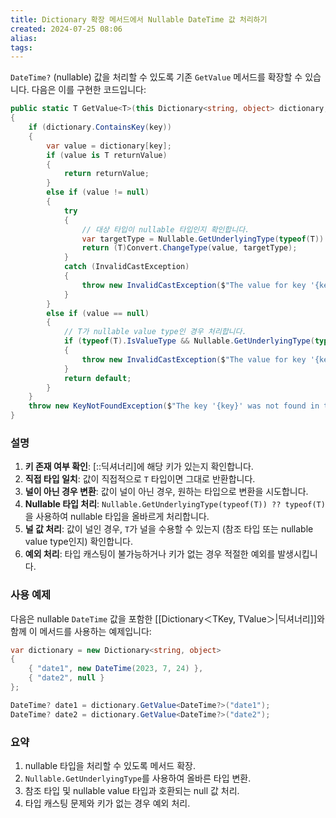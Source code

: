 ```yaml
---
title: Dictionary 확장 메서드에서 Nullable DateTime 값 처리하기
created: 2024-07-25 08:06
alias:
tags:
---
```

`DateTime?` (nullable) 값을 처리할 수 있도록 기존 `GetValue` 메서드를 확장할 수 있습니다. 다음은 이를 구현한 코드입니다:

```csharp
public static T GetValue<T>(this Dictionary<string, object> dictionary, string key)
{
    if (dictionary.ContainsKey(key))
    {
        var value = dictionary[key];
        if (value is T returnValue)
        {
            return returnValue;
        }
        else if (value != null)
        {
            try
            {
                // 대상 타입이 nullable 타입인지 확인합니다.
                var targetType = Nullable.GetUnderlyingType(typeof(T)) ?? typeof(T);
                return (T)Convert.ChangeType(value, targetType);
            }
            catch (InvalidCastException)
            {
                throw new InvalidCastException($"The value for key '{key}' cannot be cast to type {typeof(T)}.");
            }
        }
        else if (value == null)
        {
            // T가 nullable value type인 경우 처리합니다.
            if (typeof(T).IsValueType && Nullable.GetUnderlyingType(typeof(T)) == null)
            {
                throw new InvalidCastException($"The value for key '{key}' cannot be cast to type {typeof(T)}.");
            }
            return default;
        }
    }
    throw new KeyNotFoundException($"The key '{key}' was not found in the dictionary.");
}
```

### 설명
1. **키 존재 여부 확인**: [::딕셔너리]에 해당 키가 있는지 확인합니다.
2. **직접 타입 일치**: 값이 직접적으로 `T` 타입이면 그대로 반환합니다.
3. **널이 아닌 경우 변환**: 값이 널이 아닌 경우, 원하는 타입으로 변환을 시도합니다.
4. **Nullable 타입 처리**: `Nullable.GetUnderlyingType(typeof(T)) ?? typeof(T)`을 사용하여 nullable 타입을 올바르게 처리합니다.
5. **널 값 처리**: 값이 널인 경우, `T`가 널을 수용할 수 있는지 (참조 타입 또는 nullable value type인지) 확인합니다.
6. **예외 처리**: 타입 캐스팅이 불가능하거나 키가 없는 경우 적절한 예외를 발생시킵니다.

### 사용 예제
다음은 nullable `DateTime` 값을 포함한 [[Dictionary＜TKey, TValue＞|딕셔너리]]와 함께 이 메서드를 사용하는 예제입니다:

```csharp
var dictionary = new Dictionary<string, object>
{
    { "date1", new DateTime(2023, 7, 24) },
    { "date2", null }
};

DateTime? date1 = dictionary.GetValue<DateTime?>("date1");
DateTime? date2 = dictionary.GetValue<DateTime?>("date2");
```

### 요약
1. nullable 타입을 처리할 수 있도록 메서드 확장.
2. `Nullable.GetUnderlyingType`를 사용하여 올바른 타입 변환.
3. 참조 타입 및 nullable value 타입과 호환되는 null 값 처리.
4. 타입 캐스팅 문제와 키가 없는 경우 예외 처리.


